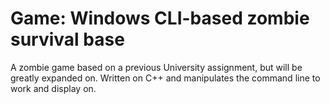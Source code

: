 # Game: Windows CLI-based zombie survival base

A zombie game based on a previous University assignment, but will be greatly expanded on. Written on C++ and manipulates the command line to work and display on.
